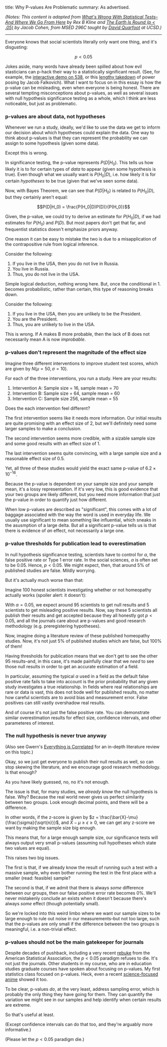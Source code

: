 title: Why P-values Are Problematic
summary: As advertised.

<link rel="stylesheet" href="https://cdn.jsdelivr.net/npm/katex@0.11.0/dist/katex.min.css" integrity="sha384-BdGj8xC2eZkQaxoQ8nSLefg4AV4/AwB3Fj+8SUSo7pnKP6Eoy18liIKTPn9oBYNG" crossorigin="anonymous">

<script defer src="https://cdn.jsdelivr.net/npm/katex@0.11.0/dist/katex.min.js" integrity="sha384-JiKN5O8x9Hhs/UE5cT5AAJqieYlOZbGT3CHws/y97o3ty4R7/O5poG9F3JoiOYw1" crossorigin="anonymous"></script>
<script defer src="https://cdn.jsdelivr.net/npm/katex@0.11.0/dist/contrib/auto-render.min.js" integrity="sha384-kWPLUVMOks5AQFrykwIup5lo0m3iMkkHrD0uJ4H5cjeGihAutqP0yW0J6dpFiVkI" crossorigin="anonymous"
    onload="renderMathInElement(document.body);"></script>
*(Notes: This content is adapted from [What's Wrong With Statistical Tests– And Where We Go From Here](/docs/whats-wrong-kline.pdf) by Rex B Kline and [The Earth Is Round (p < .05)](/docs/earth-round-cohen.pdf) by Jacob Cohen, from MSED 296C taught by [David Quarfoot](http://www.math.ucsd.edu/~dquarfoot/) at UCSD.)*

<hr>

Everyone knows that social scientists literally only want one thing, and it's disgusting:

$$p < 0.05$$

Jokes aside, many words have already been spilled about how evil stasticians can p-hack their way to a statistically significant result. (See, for example, the [interactive demo on 538](https://projects.fivethirtyeight.com/p-hacking/), or this [lengthy takedown](https://putanumonit.com/2016/04/17/022-power_skeptic/) of power posing by Jacob Falkovich). What I want to focus on in this essay is how the p-value can be misleading, even when everyone is being honest. There are several tempting misconceptions about p-values, as well as several issues with null hypothesis significance testing as a whole, which I think are less noticeable, but just as problematic.

### p-values are about data, not hypotheses

Whenever we run a study, ideally, we'd like to use the data we get to inform our decision about which hypotheses could explain the data. One way to think about p-values is that they can represent the probability we can assign to some hypothesis (given some data).

Except this is wrong.

In significance testing, the p-value represents $P(D|H_0)$. This tells us how likely it is to for certain types of *data* to appear (given some hypothesis is true). Even though what we usually want is $P(H_0|D)$, i.e. how likely it is for certain *hypotheses* to be true (given that we've seen some data).

Now, with Bayes Theorem, we can see that $P(D|H_0)$ is related to $P(H_0|D)$, but they certainly aren't equal:

$$P(D|H_0) = \frac{P(H_0|D)P(D)}{P(H_0)}$$

Given, the p-value, we could try to derive an estimate for $P(H_0|D)$, if we had estimates for $P(H_0)$ and $P(D)$. But most papers don't get that far, and frequentist statistics doesn't emphasize priors anyway.

One reason it can be easy to mistake the two is due to a misapplication of the contrapositive rule from logical inference. 

Consider the following:

1. If you live in the USA, then you do not live in Russia.
2. You live in Russia.
3. Thus, you do not live in the USA.

Simple logical deduction, nothing wrong here. But, once the conditional in 1. becomes probabilistic, rather than certain, this type of reasoning breaks down.

Consider the following:

1. If you live in the USA, then you are unlikely to be the President.
2. You are the President.
3. Thus, you are unlikely to live in the USA.

This is wrong. If A makes B more probable, then the lack of B does not necessarily mean A is now *improbable*.

### p-values don't represent the magnitude of the effect size

Imagine three different interventions to improve student test scores, which are given by $N(\mu = 50, \sigma = 10)$.

For each of the three interventions, you run a study. Here are your results:

1. Intervention A: Sample size = 16, sample mean = 70
2. Intervention B: Sample size = 64, sample mean = 60
3. Intervention C: Sample size 256, sample mean = 55

Does the each intervention feel different?

The first intervention seems like it needs more information. Our initial results are quite promising with an effect size of 2, but we'll definitely need some larger samples to make a conclusion. 

The second intervention seems more credible, with a sizable sample size and some good results with an effect size of 1.

The last intervention seems quite convincing, with a large sample size and a reasonable effect size of 0.5.

Yet, all three of these studies would yield the exact same p-value of $6.2 \times 10^{-16}$.

Because the p-value is dependent on your sample size and your sample mean, it's a lossy representation. If it's very low, this is good evidence that your two groups are likely different, but you need more information that just the p-value in order to quantify just how different.

When low p-values are described as "significant", this comes with a lot of baggage associated with the way the word is used in everyday life. We usually use significant to mean something like influential, which sneaks in the asusmption of a large delta. But all a significant p-value tells us is that there is evidence of *an* effect, not necessarily a large one.

### p-value thresholds for publication lead to overestimation

In null hypothesis significance testing, scientists have to control for $\alpha$, the false positive rate or Type 1 error rate. In the social sciences, $\alpha$ is often set to be 0.05. Hence, $p < 0.05$. We might expect, then, that around 5% of published studies are false. Mildly worrying.

But it's actually much worse than that:

Imagine 100 honest scientists investigating whether or not homeopathy actually works (spoiler alert: it doesn't):

With $\alpha = 0.05$, we expect around 95 scientists to get null results and 5 scientists to get misleading positive results. Now, say these 5 scientists all publish their results and get accepted because they all honestly got $p < 0.05$, and all the journals care about are p-values and good research methodology (e.g. preregistering hypotheses).

Now, imagine doing a literature review of these published homeopathy studies. Now, it's not just 5% of published studies which are false, but 100% of them!

Having thresholds for publication means that we don't get to see the other 95 results–and, in this case, it's made painfully clear that we *need* to see those null results in order to get an accurate estimation of a field. 

In particular, assuming the typical $\alpha$ used in a field as the default false positive rate fails to take into account is the prior probability that any given study investigates a true relationship. In fields where real relationships are rare or data is vast, this does not bode well for published results, no matter how careful scientists are to avoid bias and measurement error. False positives can still vastly overshadow real results.

And of course it's not just the false positive rate. You can demonstrate similar overestimation results for effect size, confidence intervals, and other parameteres of interest.

### The null hypothesis is never true anyway

(Also see Gwern's [Everything is Correlated](https://www.gwern.net/Everything) for an in-depth literature review on this topic.)

Okay, so we just get everyone to publish their null results as well, so can stop skewing the literature, and we encourage good research methodology. Is that enough?

As you have likely guessed, no, no it's not enough.

The issue is that, for many studies, we *already know* the null hypothesis is false. Why? Because the real world never gives us perfect similarity between two groups. Look enough decimal points, and there will be a difference. 

In other words, if the z-score is given by $z = \frac{\bar{X}-\mu}{\frac{\sigma}{\sqrt{n}}}$, and $\bar{X}-\mu \ge \epsilon \ge 0$, we can get any z-score we want by making the sample size big enough.

This means that, for a large enough sample size, our significance tests will always output very small p-values (assuming null hypotheses which state two values are equal).

This raises two big issues.

The first is that, if we already know the result of running such a test with a massive sample, why even bother running the test in the first place with a smaller (read: feasible) sample? 

The second is that, if we admit that there is always *some* difference between our groups, then our false positive error rate becomes 0%. We'll never mistakenly conclude an exists when it doesn't because there's always *some* effect (though potentially small).

So we're locked into this weird limbo where we want our sample sizes to be large enough to rule out noise in our measurements–but not too large, such that the p-values are only small if the difference between the two groups is meaningful, i.e. a non-trivial effect.

### p-values should not be the main gatekeeper for journals

Despite decades of pushback, including a very recent [rebuke](https://amstat.tandfonline.com/doi/full/10.1080/00031305.2019.1583913) from the American Statistical Association, the $p < 0.05$ paradigm refuses to die. It's not just the journals. Other students in my course, who are in  education studies graduate courses have spoken about focusing on p-values. My first statistics class focused on p-values. Heck, even a recent [science-focused anime](https://www.crunchyroll.com/science-fell-in-love-so-i-tried-to-prove-it/episode-6-science-types-fell-in-love-so-they-tried-kissing-792895) showed it too.

To be clear, p-values *do*, at the very least, address sampling error, which is probably the only thing they have going for them. They can quantify the variation we might see in our samples and help identify when certain results are extreme. 

So that's useful at least.

(Except confidence intervals can do that too, and they're arguably more informative.)

(Please let the $p < 0.05$ paradigm die.)

